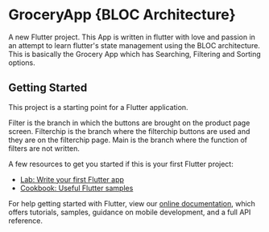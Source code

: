 # GroceryApp {BLOC Architecture}

A new Flutter project.
This App is written in flutter with love and passion in an attempt to learn flutter's state management using the BLOC architecture. This is basically the Grocery App which has Searching, Filtering and Sorting options.

## Getting Started

This project is a starting point for a Flutter application.

Filter is the branch in which the buttons are brought on the product page screen.
Filterchip is the branch where the filterchip buttons are used and they are on the filterchip page.
Main is the branch where the function of filters are not written.

A few resources to get you started if this is your first Flutter project:

- [Lab: Write your first Flutter app](https://flutter.dev/docs/get-started/codelab)
- [Cookbook: Useful Flutter samples](https://flutter.dev/docs/cookbook)

For help getting started with Flutter, view our
[online documentation](https://flutter.dev/docs), which offers tutorials,
samples, guidance on mobile development, and a full API reference.
